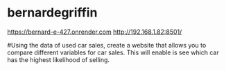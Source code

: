 # bernardegriffin
https://bernard-e-427.onrender.com
http://192.168.1.82:8501/

#Using the data of used car sales, create a website that allows you to compare different variables for car sales. This will enable is see which car has the highest likelihood of selling. 
